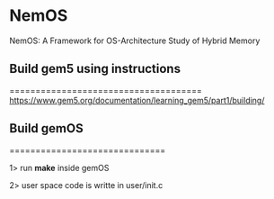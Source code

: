 # NemOS
NemOS: A Framework for OS-Architecture Study of Hybrid Memory

## Build gem5 using instructions 
=====================================
https://www.gem5.org/documentation/learning_gem5/part1/building/

## Build gemOS 
==============================

1> run **make** inside gemOS

2> user space code is writte in user/init.c
